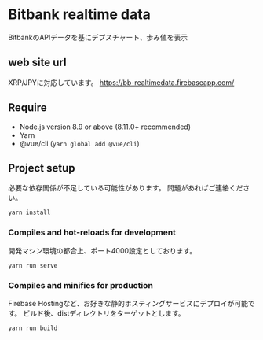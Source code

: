 # Bitbank realtime data
BitbankのAPIデータを基にデプスチャート、歩み値を表示

## web site url
XRP/JPYに対応しています。
https://bb-realtimedata.firebaseapp.com/

## Require
- Node.js version 8.9 or above (8.11.0+ recommended)
- Yarn
- @vue/cli (`yarn global add @vue/cli`)


## Project setup
必要な依存関係が不足している可能性があります。
問題があればご連絡ください。
```
yarn install
```

### Compiles and hot-reloads for development
開発マシン環境の都合上、ポート4000設定としております。
```
yarn run serve
```

### Compiles and minifies for production
Firebase Hostingなど、お好きな静的ホスティングサービスにデプロイが可能です。
ビルド後、distディレクトリをターゲットとします。
```
yarn run build
```
